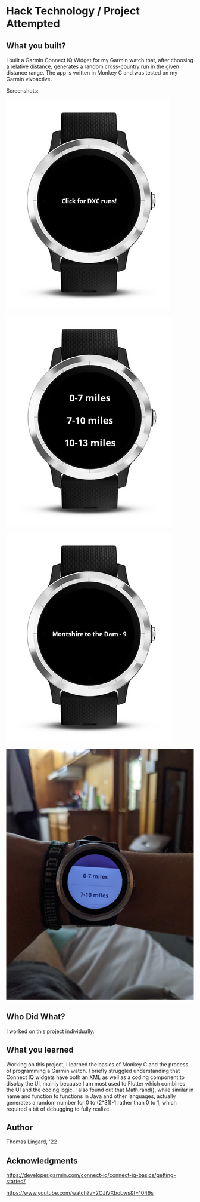 # Hack Technology / Project Attempted


## What you built? 

I built a Garmin Connect IQ Widget for my Garmin watch that, after choosing a relative distance, generates a random cross-country run in the given distance range. The app is written in Monkey C and was tested on my Garmin vivoactive. 

Screenshots:

![](entry.jpg)

![](menu.jpg)

![](run-sample.jpg)

![](real_watch.jpg)

## Who Did What?

I worked on this project individually.

## What you learned

Working on this project, I learned the basics of Monkey C and the process of programming a Garmin watch. I briefly struggled understanding that Connect IQ widgets have both an XML as well as a coding component to display the UI, mainly because I am most used to Flutter which combines the UI and the coding logic. I also found out that Math.rand(), while similar in name and function to functions in Java and other languages, actually generates a random number for 0 to (2^31)-1 rather than 0 to 1, which required a bit of debugging to fully realize.

## Author

Thomas Lingard, '22

## Acknowledgments

https://developer.garmin.com/connect-iq/connect-iq-basics/getting-started/

https://www.youtube.com/watch?v=2CJiVXboLws&t=1049s
